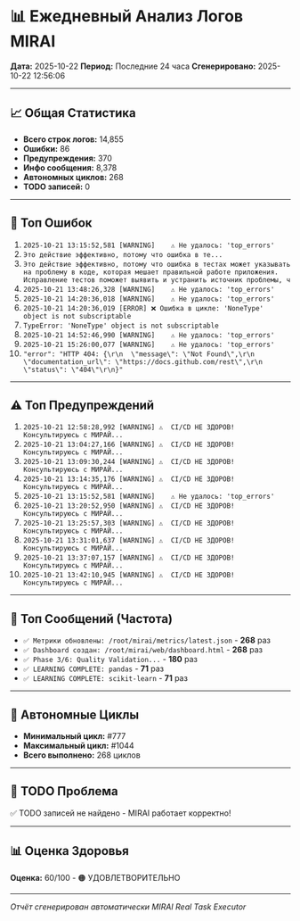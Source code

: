 # 📊 Ежедневный Анализ Логов MIRAI

**Дата:** 2025-10-22
**Период:** Последние 24 часа
**Сгенерировано:** 2025-10-22 12:56:06

---

## 📈 Общая Статистика

- **Всего строк логов:** 14,855
- **Ошибки:** 86
- **Предупреждения:** 370
- **Инфо сообщения:** 8,378
- **Автономных циклов:** 268
- **TODO записей:** 0

---

## 🔴 Топ Ошибок

1. `2025-10-21 13:15:52,581 [WARNING]    ⚠️ Не удалось: 'top_errors'`
2. `Это действие эффективно, потому что ошибка в те...`
3. `Это действие эффективно, потому что ошибка в тестах может указывать на проблему в коде, которая мешает правильной работе приложения. Исправление тестов поможет выявить и устранить источник проблемы, ч`
4. `2025-10-21 13:48:26,328 [WARNING]    ⚠️ Не удалось: 'top_errors'`
5. `2025-10-21 14:20:36,018 [WARNING]    ⚠️ Не удалось: 'top_errors'`
6. `2025-10-21 14:20:36,019 [ERROR] ❌ Ошибка в цикле: 'NoneType' object is not subscriptable`
7. `TypeError: 'NoneType' object is not subscriptable`
8. `2025-10-21 14:52:46,990 [WARNING]    ⚠️ Не удалось: 'top_errors'`
9. `2025-10-21 15:26:00,077 [WARNING]    ⚠️ Не удалось: 'top_errors'`
10. `"error": "HTTP 404: {\r\n  \"message\": \"Not Found\",\r\n  \"documentation_url\": \"https://docs.github.com/rest\",\r\n  \"status\": \"404\"\r\n}"`

---

## ⚠️ Топ Предупреждений

1. `2025-10-21 12:58:28,992 [WARNING] ⚠️  CI/CD НЕ ЗДОРОВ! Консультируюсь с МИРАЙ...`
2. `2025-10-21 13:04:27,166 [WARNING] ⚠️  CI/CD НЕ ЗДОРОВ! Консультируюсь с МИРАЙ...`
3. `2025-10-21 13:09:30,244 [WARNING] ⚠️  CI/CD НЕ ЗДОРОВ! Консультируюсь с МИРАЙ...`
4. `2025-10-21 13:14:35,176 [WARNING] ⚠️  CI/CD НЕ ЗДОРОВ! Консультируюсь с МИРАЙ...`
5. `2025-10-21 13:15:52,581 [WARNING]    ⚠️ Не удалось: 'top_errors'`
6. `2025-10-21 13:20:52,950 [WARNING] ⚠️  CI/CD НЕ ЗДОРОВ! Консультируюсь с МИРАЙ...`
7. `2025-10-21 13:25:57,303 [WARNING] ⚠️  CI/CD НЕ ЗДОРОВ! Консультируюсь с МИРАЙ...`
8. `2025-10-21 13:31:01,637 [WARNING] ⚠️  CI/CD НЕ ЗДОРОВ! Консультируюсь с МИРАЙ...`
9. `2025-10-21 13:37:07,157 [WARNING] ⚠️  CI/CD НЕ ЗДОРОВ! Консультируюсь с МИРАЙ...`
10. `2025-10-21 13:42:10,945 [WARNING] ⚠️  CI/CD НЕ ЗДОРОВ! Консультируюсь с МИРАЙ...`

---

## 💬 Топ Сообщений (Частота)

- `✅ Метрики обновлены: /root/mirai/metrics/latest.json` - **268** раз
- `✅ Dashboard создан: /root/mirai/web/dashboard.html` - **268** раз
- `✅ Phase 3/6: Quality Validation...` - **180** раз
- `✅ LEARNING COMPLETE: pandas` - **71** раз
- `✅ LEARNING COMPLETE: scikit-learn` - **71** раз

---

## 🔄 Автономные Циклы

- **Минимальный цикл:** #777
- **Максимальный цикл:** #1044
- **Всего выполнено:** 268 циклов

---

## 🚨 TODO Проблема

✅ TODO записей не найдено - MIRAI работает корректно!

---

## 📊 Оценка Здоровья

**Оценка:** 60/100 - 🟠 УДОВЛЕТВОРИТЕЛЬНО

---

*Отчёт сгенерирован автоматически MIRAI Real Task Executor*
